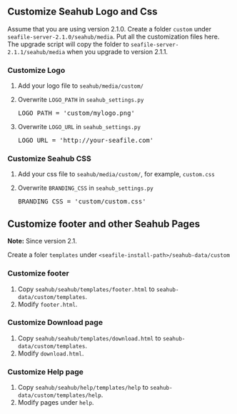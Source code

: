 ## Customize Seahub Logo and Css

Assume that you are using version 2.1.0. Create a folder `custom` under `seafile-server-2.1.0/seahub/media`. Put all the customization files here. The upgrade script will copy the folder to `seafile-server-2.1.1/seahub/media` when you upgrade to version 2.1.1.

### Customize Logo

1. Add your logo file to `seahub/media/custom/`
2. Overwrite `LOGO_PATH` in `seahub_settings.py`

   <pre>
   LOGO_PATH = 'custom/mylogo.png'
   </pre>

3. Overwrite `LOGO_URL` in `seahub_settings.py`

   <pre>
   LOGO_URL = 'http://your-seafile.com'
   </pre>

### Customize Seahub CSS

1. Add your css file to `seahub/media/custom/`, for example, `custom.css`
2. Overwrite `BRANDING_CSS` in `seahub_settings.py`

   <pre>
   BRANDING_CSS = 'custom/custom.css'
   </pre>

## Customize footer and other Seahub Pages

**Note:** Since version 2.1.

Create a foler ``templates`` under ``<seafile-install-path>/seahub-data/custom``

### Customize footer

1. Copy ``seahub/seahub/templates/footer.html`` to ``seahub-data/custom/templates``.
2. Modify `footer.html`.

### Customize Download page

1. Copy ``seahub/seahub/templates/download.html`` to ``seahub-data/custom/templates``.
2. Modify `download.html`.

### Customize Help page

1. Copy ``seahub/seahub/help/templates/help`` to ``seahub-data/custom/templates/help``.
2. Modify pages under `help`.
